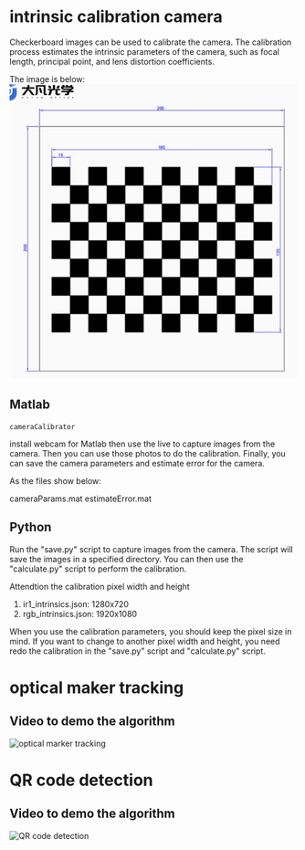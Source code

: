 # intrinsic calibration camera

Checkerboard images can be used to calibrate the camera. The calibration process estimates the intrinsic parameters of the camera, such as focal length, principal point, and lens distortion coefficients.

The image is below:
![checkerboard](md\checkerboardlarge.png)


## Matlab

```
cameraCalibrator
```

install webcam for Matlab then use the live to capture images from the camera. Then you can use those photos to do the calibration. Finally, you can save the camera parameters and estimate error for the camera.

As the files show below:

cameraParams.mat
estimateError.mat

## Python

Run the "save.py" script to capture images from the camera. The script will save the images in a specified directory. You can then use the "calculate.py" script to perform the calibration.

Attendtion the calibration pixel width and height
1. ir1_intrinsics.json: 1280x720
2. rgb_intrinsics.json: 1920x1080

When you use the calibration parameters, you should keep the pixel size in mind. If you want to change to another pixel width and height, you need redo the calibration in the "save.py" script and "calculate.py" script.

# optical maker tracking

## Video to demo the algorithm

<img src="md/marker_tracking.gif" alt="optical marker tracking" width="400" />

# QR code detection

## Video to demo the algorithm

<img src="md/qrcode_tracking.gif" alt="QR code detection" width="400" />


